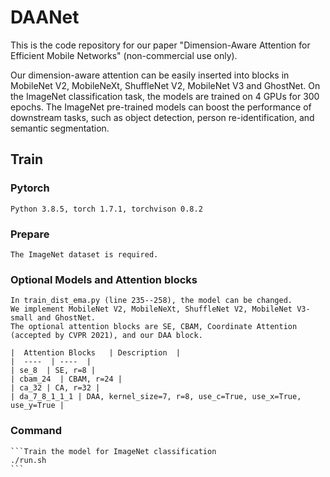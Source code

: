 # DAANet
This is the code repository for our paper "Dimension-Aware Attention for Efficient Mobile Networks" (non-commercial use only).

Our dimension-aware attention can be easily inserted into blocks in MobileNet V2, MobileNeXt, ShuffleNet V2, MobileNet V3 and GhostNet. On the ImageNet classification task, the models are trained on 4 GPUs for 300 epochs. The ImageNet pre-trained models can boost the performance of downstream tasks, such as object detection, person re-identification, and semantic segmentation.

## Train  
### Pytorch  
	Python 3.8.5, torch 1.7.1, torchvison 0.8.2  
### Prepare  
	The ImageNet dataset is required.  
### Optional Models and Attention blocks
	In train_dist_ema.py (line 235--258), the model can be changed.  
	We implement MobileNet V2, MobileNeXt, ShuffleNet V2, MobileNet V3-small and GhostNet.  
	The optional attention blocks are SE, CBAM, Coordinate Attention (accepted by CVPR 2021), and our DAA block.  
	
	|  Attention Blocks   | Description  |
	|  ----  | ----  |
	| se_8  | SE, r=8 |
	| cbam_24  | CBAM, r=24 |
	| ca_32 | CA, r=32 |
	| da_7_8_1_1_1 | DAA, kernel_size=7, r=8, use_c=True, use_x=True, use_y=True |

### Command  
	```Train the model for ImageNet classification
	./run.sh
	```
